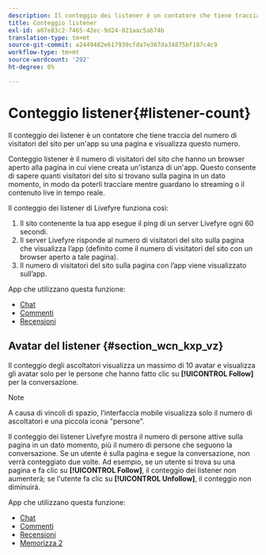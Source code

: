 ```yaml
---
description: Il conteggio dei listener è un contatore che tiene traccia del numero di visitatori del sito per un'app su una pagina e visualizza questo numero.
title: Conteggio listener
exl-id: a07e83c2-7465-42ec-9d24-821aac5ab74b
translation-type: tm+mt
source-git-commit: a2449482e617939cfda7e367da34875bf187c4c9
workflow-type: tm+mt
source-wordcount: '292'
ht-degree: 0%

---
```


# Conteggio listener{#listener-count}

Il conteggio dei listener è un contatore che tiene traccia del numero di visitatori del sito per un&#39;app su una pagina e visualizza questo numero.

Conteggio listener è il numero di visitatori del sito che hanno un browser aperto alla pagina in cui viene creata un&#39;istanza di un&#39;app. Questo consente di sapere quanti visitatori del sito si trovano sulla pagina in un dato momento, in modo da poterli tracciare mentre guardano lo streaming o il contenuto live in tempo reale.

Il conteggio dei listener di Livefyre funziona così:

1. Il sito contenente la tua app esegue il ping di un server Livefyre ogni 60 secondi.
1. Il server Livefyre risponde al numero di visitatori del sito sulla pagina che visualizza l’app (definito come il numero di visitatori del sito con un browser aperto a tale pagina).
1. Il numero di visitatori del sito sulla pagina con l’app viene visualizzato sull’app.

App che utilizzano questa funzione:

* [Chat](../c-about-apps/c-chat-app/c-chat-app.md#c_chat_app)
* [Commenti](/help/using/c-about-apps/c-comments/c-comments.md)
* [Recensioni](../c-about-apps/c-reviews-app/c-reviews-app.md#c_reviews_app)

## Avatar del listener {#section_wcn_kxp_vz}

Il conteggio degli ascoltatori visualizza un massimo di 10 avatar e visualizza gli avatar solo per le persone che hanno fatto clic su **[!UICONTROL Follow]** per la conversazione.

>[!NOTE]
>
>A causa di vincoli di spazio, l’interfaccia mobile visualizza solo il numero di ascoltatori e una piccola icona &quot;persone&quot;.

Il conteggio dei listener Livefyre mostra il numero di persone attive sulla pagina in un dato momento, più il numero di persone che seguono la conversazione. Se un utente è sulla pagina e segue la conversazione, non verrà conteggiato due volte. Ad esempio, se un utente si trova su una pagina e fa clic su **[!UICONTROL Follow]**, il conteggio dei listener non aumenterà; se l&#39;utente fa clic su **[!UICONTROL Unfollow]**, il conteggio non diminuirà.

App che utilizzano questa funzione:

* [Chat](../c-about-apps/c-chat-app/c-chat-app.md#c_chat_app)
* [Commenti](/help/using/c-about-apps/c-comments/c-comments.md)
* [Recensioni](../c-about-apps/c-reviews-app/c-reviews-app.md#c_reviews_app)
* [Memorizza 2](../c-about-apps/c-storify2/c-storify2.md#c_storify2)
